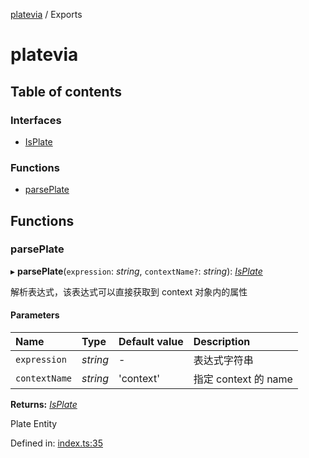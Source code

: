 [platevia](README.md) / Exports

# platevia

## Table of contents

### Interfaces

- [IsPlate](interfaces/isplate.md)

### Functions

- [parsePlate](modules.md#parseplate)

## Functions

### parsePlate

▸ **parsePlate**(`expression`: *string*, `contextName?`: *string*): [*IsPlate*](interfaces/isplate.md)

解析表达式，该表达式可以直接获取到 context 对象内的属性

#### Parameters

| Name | Type | Default value | Description |
| :------ | :------ | :------ | :------ |
| `expression` | *string* | - | 表达式字符串 |
| `contextName` | *string* | 'context' | 指定 context 的 name |

**Returns:** [*IsPlate*](interfaces/isplate.md)

Plate Entity

Defined in: [index.ts:35](https://github.com/canguser/platevia/blob/f79835c/main/index.ts#L35)
